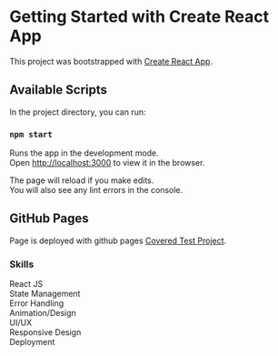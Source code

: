 # Getting Started with Create React App

This project was bootstrapped with [Create React App](https://github.com/facebook/create-react-app).

## Available Scripts

In the project directory, you can run:

### `npm start`

Runs the app in the development mode.\
Open [http://localhost:3000](http://localhost:3000) to view it in the browser.

The page will reload if you make edits.\
You will also see any lint errors in the console.

## GitHub Pages

Page is deployed with github pages [Covered Test Project](https://its-segu.github.io/covered/).

### Skills

React JS \
State Management \
Error Handling \
Animation/Design \
UI/UX \
Responsive Design \
Deployment 

